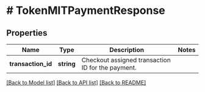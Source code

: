 # # TokenMITPaymentResponse

## Properties

Name | Type | Description | Notes
------------ | ------------- | ------------- | -------------
**transaction_id** | **string** | Checkout assigned transaction ID for the payment. |

[[Back to Model list]](../../README.md#models) [[Back to API list]](../../README.md#endpoints) [[Back to README]](../../README.md)
